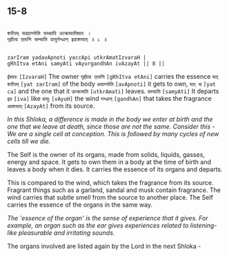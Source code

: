 ## 15-8


```shloka-sa

शरीरम् यदवाप्नोति यच्चापि उत्क्रामतीश्वरः ।
गृहीत्व एतानि सम्याति वायुर्गन्धान् इवाशयात् ॥ ८ ॥

```
```shloka-sa-hk

zarIram yadavApnoti yaccApi utkrAmatIzvaraH |
gRhItva etAni samyAti vAyurgandhAn ivAzayAt || 8 ||

```
`ईश्वरः` `[IzvaraH]` The owner `गृहीत्व एतानि` `[gRhItva etAni]` carries the essence `यत् शरीरम्` `[yat zarIram]` of the body `अवाप्नोति` `[avApnoti]` it gets to own, `यत् च` `[yat ca]` and the one that it `उत्क्रामति` `[utkrAmati]` leaves. `सम्याति` `[samyAti]` It departs `इव` `[iva]` like `वायुः` `[vAyuH]` the wind `गन्धान्` `[gandhAn]` that takes the fragrance `आशयात्` `[AzayAt]` from its source.

_In this Shloka, a difference is made in the body we enter at birth and the one that we leave at death, since those are not the same. Consider this - We are a single cell at conception. This is followed by many cycles of new cells till we die._

The Self is the owner of its organs, made from solids, liquids, gasses, energy and space. It gets to own them in a body at the time of birth and leaves a body when it dies. It carries the essence of its organs and departs. 

This is compared to the wind, which takes the fragrance from its source. Fragrant things such as a garland, sandal and musk contain fragrance. The wind carries that subtle smell from the source to another place. The Self carries the essence of the organs in the same way.

_The 'essence of the organ' is the sense of experience that it gives. For example, an organ such as the ear gives experiences related to listening- like pleasurable and irritating sounds._

The organs involved are listed again by the Lord in the next Shloka -


